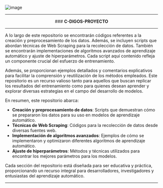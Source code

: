 ![image](https://github.com/DannyStev/C-digos-Proyecto/assets/131490785/fdd68876-8a70-4897-8c30-ba8b2796b875)


---

<p align="center" style="text-transform: uppercase;">
###   <b>C-digos-Proyecto </b>
</p>

---

A lo largo de este repositorio se encontrarán códigos referentes a la creación y preprocesamiento de los datos. Además, se incluyen scripts que abordan técnicas de Web Scraping para la recolección de datos. También se encontrarán implementaciones de algoritmos avanzados de aprendizaje automático y ajuste de hiperparámetros. Cada script aquí contenido refleja un componente crucial del esfuerzo de entrenamiento.

Además, se proporcionan ejemplos detallados y comentarios explicativos para facilitar la comprensión y reutilización de los métodos empleados. Este repositorio es un recurso valioso tanto para aquellos que buscan replicar los resultados del entrenamiento como para quienes desean aprender y explorar diversas estrategias en el campo del desarrollo de modelos.

En resumen, este repositorio abarca:
- **Creación y preprocesamiento de datos**: Scripts que demuestran cómo se prepararon los datos para su uso en modelos de aprendizaje automático.
- **Técnicas de Web Scraping**: Códigos para la recolección de datos desde diversas fuentes web.
- **Implementación de algoritmos avanzados**: Ejemplos de cómo se implementaron y optimizaron diferentes algoritmos de aprendizaje automático.
- **Ajuste de hiperparámetros**: Métodos y técnicas utilizados para encontrar los mejores parámetros para los modelos.

Cada sección del repositorio está diseñada para ser educativa y práctica, proporcionando un recurso integral para desarrolladores, investigadores y entusiastas del aprendizaje automático.
<p style="text-align: justify;">

---
